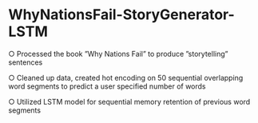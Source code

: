 # WhyNationsFail-StoryGenerator-LSTM

○ Processed the book ”Why Nations Fail” to produce ”storytelling” sentences

○ Cleaned up data, created hot encoding on 50 sequential overlapping word segments to predict a user specified
number of words

○ Utilized LSTM model for sequential memory retention of previous word segments
